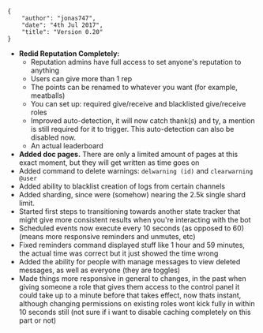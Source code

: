     {
        "author": "jonas747",
        "date": "4th Jul 2017",
        "title": "Version 0.20"
    }

 - **Redid Reputation Completely:**
     + Reputation admins have full access to set anyone's reputation to anything
     + Users can give more than 1 rep
     + The points can be renamed to whatever you want (for example, meatballs)
     + You can set up: required give/receive and blacklisted give/receive roles
     + Improved auto-detection, it will now catch thank(s) and ty, a mention is still required for it to trigger. This auto-detection can also be disabled now.
     + An actual leaderboard
 - **Added doc pages.** There are only a limited amount of pages at this exact moment, but they will get written as time goes on
 - Added command to delete warnings: `delwarning (id)` and `clearwarning @user`
 - Added ability to blacklist creation of logs from certain channels
 - Added sharding, since were (somehow) nearing the 2.5k single shard limit.
 - Started first steps to transitioning towards another state tracker that might give more consistent results when you're interacting with the bot
 - Scheduled events now execute every 10 seconds (as opposed to 60) (means more responsive reminders and unmutes, etc)
 - Fixed reminders command displayed stuff like 1 hour and 59 minutes, the actual time was correct but it just showed the time wrong
 - Added the ability for people with manage messages to view deleted messages, as well as everyone (they are toggles)
 - Made things more responsive in general to changes, in the past when giving someone a role that gives them access to the control panel it could take up to a minute before that takes effect, now thats instant, although changing permissions on existing roles wont kick fully in within 10 seconds still (not sure if i want to disable caching completely on this part or not)
